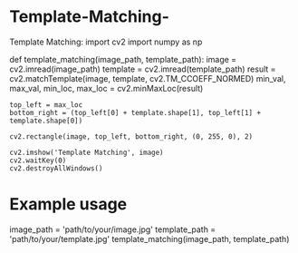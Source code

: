 # Template-Matching-
Template Matching:
import cv2
import numpy as np

def template_matching(image_path, template_path):
    image = cv2.imread(image_path)
    template = cv2.imread(template_path)
    result = cv2.matchTemplate(image, template, cv2.TM_CCOEFF_NORMED)
    min_val, max_val, min_loc, max_loc = cv2.minMaxLoc(result)

    top_left = max_loc
    bottom_right = (top_left[0] + template.shape[1], top_left[1] + template.shape[0])

    cv2.rectangle(image, top_left, bottom_right, (0, 255, 0), 2)

    cv2.imshow('Template Matching', image)
    cv2.waitKey(0)
    cv2.destroyAllWindows()

# Example usage
image_path = 'path/to/your/image.jpg'
template_path = 'path/to/your/template.jpg'
template_matching(image_path, template_path)
